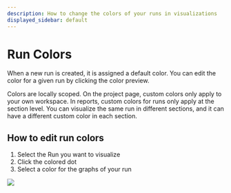 ```yaml
---
description: How to change the colors of your runs in visualizations
displayed_sidebar: default
---
```


# Run Colors

When a new run is created, it is assigned a default color. You can edit the color for a given run by clicking the color preview.

Colors are locally scoped. On the project page, custom colors only apply to your own workspace. In reports, custom colors for runs only apply at the section level. You can visualize the same run in different sections, and it can have a different custom color in each section.

## How to edit run colors

1. Select the Run you want to visualize
2. Click the colored dot 
3. Select a color for the graphs of your run

![](https://downloads.intercomcdn.com/i/o/149202442/b430d9b1473e41644a91fae3/run+coloring.gif)
